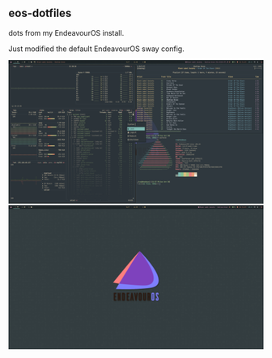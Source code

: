 
## eos-dotfiles

dots from my EndeavourOS install.

Just modified the default EndeavourOS sway config.

![Screenshot](screenshot.png?raw=true)
![Screenshot](screenshot2.png?raw=true)